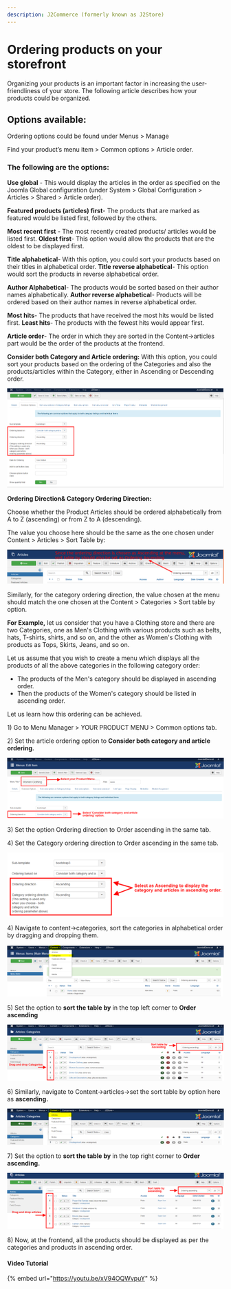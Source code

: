 ```yaml
---
description: J2Commerce (formerly known as J2Store)
---
```


# Ordering products on your storefront

Organizing your products is an important factor in increasing the user-friendliness of your store. The following article describes how your products could be organized.

## Options available: <a href="#options-available" id="options-available"></a>

Ordering options could be found under Menus > Manage&#x20;

Find your product’s menu item > Common options > Article order.

### The following are the options: <a href="#the-following-are-the-options" id="the-following-are-the-options"></a>

**Use global** - This would display the articles in the order as specified on the Joomla Global configuration (under System > Global Configuration > Articles > Shared > Article order).

**Featured products (articles) first**- The products that are marked as featured would be listed first, followed by the others.

**Most recent first** - The most recently created products/ articles would be listed first. **Oldest first**- This option would allow the products that are the oldest to be displayed first.

**Title alphabetical**- With this option, you could sort your products based on their titles in alphabetical order. **Title reverse alphabetical**- This option would sort the products in reverse alphabetical order.

**Author Alphabetical**- The products would be sorted based on their author names alphabetically. **Author reverse alphabetical**- Products will be ordered based on their author names in reverse alphabetical order.

**Most hits**- The products that have received the most hits would be listed first. **Least hits**- The products with the fewest hits would appear first.

**Article order**- The order in which they are sorted in the Content->articles part would be the order of the products at the frontend.

**Consider both Category and Article ordering:** With this option, you could sort your products based on the ordering of the Categories and also the products/articles within the Category, either in Ascending or Descending order.

![](../.gitbook/assets/commonoptionstab.png)

**Ordering Direction& Category Ordering Direction:**

Choose whether the Product Articles should be ordered alphabetically from A to Z (ascending) or from Z to A (descending).

The value you choose here should be the same as the one chosen under Content > Articles > Sort Table by:

![](../.gitbook/assets/selection_092.png)

Similarly, for the category ordering direction, the value chosen at the menu should match the one chosen at the Content > Categories > Sort table by option.

**For Example,** let us consider that you have a Clothing store and there are two Categories, one as Men's Clothing with various products such as belts, hats, T-shirts, shirts, and so on, and the other as Women's Clothing with products as Tops, Skirts, Jeans, and so on.

Let us assume that you wish to create a menu which displays all the products of all the above categories in the following category order:

* The products of the Men's category should be displayed in ascending order.
* Then the products of the Women's category should be listed in ascending order.

Let us learn how this ordering can be achieved.

1\) Go to Menu Manager > YOUR PRODUCT MENU > Common options tab.

2\) Set the article ordering option to **Consider both category and article ordering.**

![](../.gitbook/assets/ordering1.png)

3\) Set the option Ordering direction to Order ascending in the same tab.

4\) Set the Category ordering direction to Order ascending in the same tab.

![](../.gitbook/assets/ordering2.png)

4\) Navigate to content->categories, sort the categories in alphabetical order by dragging and dropping them.

![](../.gitbook/assets/ordering3.png)

5\) Set the option to **sort the table by** in the top left corner to **Order ascending**

![](../.gitbook/assets/ordering7.png)

6\) Similarly, navigate to Content->articles->set the sort table by option here as **ascending.**

![](../.gitbook/assets/ordering5.png)

7\) Set the option to **sort the table by** in the top right corner to **Order ascending.**

![](../.gitbook/assets/ordering6.png)

8\) Now, at the frontend, all the products should be displayed as per the categories and products in ascending order.

#### Video Tutorial

{% embed url="https://youtu.be/xV94OQWvpuY" %}
